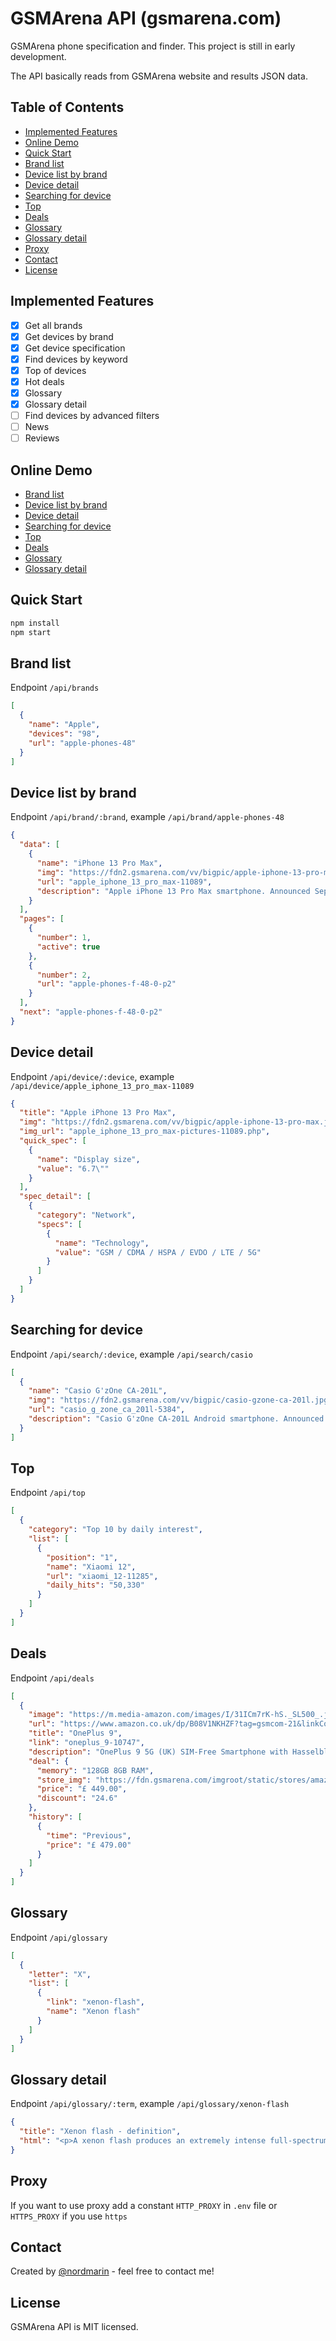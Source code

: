 # GSMArena API (gsmarena.com)

GSMArena phone specification and finder. This project is still in early development.

The API basically reads from GSMArena website and results JSON data.

## Table of Contents

* [Implemented Features](#implemented-features)
* [Online Demo](#online-demo)
* [Quick Start](#quick-start)
* [Brand list](#brand-list)
* [Device list by brand](#device-list-by-brand)
* [Device detail](#device-detail)
* [Searching for device](#searching-for-device)
* [Top](#top)
* [Deals](#deals)
* [Glossary](#glossary)
* [Glossary detail](#glossary-detail)
* [Proxy](#proxy)
* [Contact](#contact)
* [License](#license)

## Implemented Features

- [x] Get all brands
- [x] Get devices by brand
- [x] Get device specification
- [x] Find devices by keyword
- [x] Top of devices
- [x] Hot deals
- [x] Glossary
- [x] Glossary detail
- [ ] Find devices by advanced filters
- [ ] News
- [ ] Reviews

## Online Demo

* [Brand list](https://gsmarena-api.herokuapp.com/api/brands)
* [Device list by brand](https://gsmarena-api.herokuapp.com/api/brand/apple-phones-48)
* [Device detail](https://gsmarena-api.herokuapp.com/api/device/apple_iphone_13_pro_max-11089)
* [Searching for device](https://gsmarena-api.herokuapp.com/api/search/casio)
* [Top](https://gsmarena-api.herokuapp.com/api/top)
* [Deals](https://gsmarena-api.herokuapp.com/api/deals)
* [Glossary](https://gsmarena-api.herokuapp.com/api/glossary)
* [Glossary detail](https://gsmarena-api.herokuapp.com/api/glossary/xenon-flash)

## Quick Start

```bash
npm install
npm start
```

## Brand list

Endpoint `/api/brands`

```json
[
  {
    "name": "Apple",
    "devices": "98",
    "url": "apple-phones-48"
  }
]
```

## Device list by brand

Endpoint `/api/brand/:brand`, example `/api/brand/apple-phones-48`

```json
{
  "data": [
    {
      "name": "iPhone 13 Pro Max",
      "img": "https://fdn2.gsmarena.com/vv/bigpic/apple-iphone-13-pro-max.jpg",
      "url": "apple_iphone_13_pro_max-11089",
      "description": "Apple iPhone 13 Pro Max smartphone. Announced Sep 2021..."
    }
  ],
  "pages": [
    {
      "number": 1,
      "active": true
    },
    {
      "number": 2,
      "url": "apple-phones-f-48-0-p2"
    }
  ],
  "next": "apple-phones-f-48-0-p2"
}
```

## Device detail

Endpoint `/api/device/:device`, example `/api/device/apple_iphone_13_pro_max-11089`

```json
{
  "title": "Apple iPhone 13 Pro Max",
  "img": "https://fdn2.gsmarena.com/vv/bigpic/apple-iphone-13-pro-max.jpg",
  "img_url": "apple_iphone_13_pro_max-pictures-11089.php",
  "quick_spec": [
    {
      "name": "Display size",
      "value": "6.7\""
    }
  ],
  "spec_detail": [
    {
      "category": "Network",
      "specs": [
        {
          "name": "Technology",
          "value": "GSM / CDMA / HSPA / EVDO / LTE / 5G"
        }
      ]
    }
  ]
}
```

## Searching for device

Endpoint `/api/search/:device`, example `/api/search/casio`

```json
[
  {
    "name": "Casio G'zOne CA-201L",
    "img": "https://fdn2.gsmarena.com/vv/bigpic/casio-gzone-ca-201l.jpg",
    "url": "casio_g_zone_ca_201l-5384",
    "description": "Casio G'zOne CA-201L Android smartphone. Announced Mar 2013..."
  }
]
```

## Top

Endpoint `/api/top`

```json
[
  {
    "category": "Top 10 by daily interest",
    "list": [
      {
        "position": "1",
        "name": "Xiaomi 12",
        "url": "xiaomi_12-11285",
        "daily_hits": "50,330"
      }
    ]
  }
]
```

## Deals

Endpoint `/api/deals`

```json
[
  {
    "image": "https://m.media-amazon.com/images/I/31ICm7rK-hS._SL500_.jpg",
    "url": "https://www.amazon.co.uk/dp/B08V1NKHZF?tag=gsmcom-21&linkCode=osi&th=1&psc=1",
    "title": "OnePlus 9",
    "link": "oneplus_9-10747",
    "description": "OnePlus 9 5G (UK) SIM-Free Smartphone with Hasselblad Camera for Mobile - Arctic Sky...",
    "deal": {
      "memory": "128GB 8GB RAM",
      "store_img": "https://fdn.gsmarena.com/imgroot/static/stores/amazon-uk1.png",
      "price": "£ 449.00",
      "discount": "24.6"
    },
    "history": [
      {
        "time": "Previous",
        "price": "£ 479.00"
      }
    ]
  }
]
```

## Glossary

Endpoint `/api/glossary`

```json
[
  {
    "letter": "X",
    "list": [
      {
        "link": "xenon-flash",
        "name": "Xenon flash"
      }
    ]
  }
]
```

## Glossary detail

Endpoint `/api/glossary/:term`, example `/api/glossary/xenon-flash`

```json
{
  "title": "Xenon flash - definition",
  "html": "<p>A xenon flash produces an extremely intense full-spectrum white...</p>"
}
```

## Proxy

If you want to use proxy add a constant `HTTP_PROXY` in `.env` file or `HTTPS_PROXY` if you use `https`

## Contact

Created by [@nordmarin](https://t.me/nordmarin) - feel free to contact me!

## License

GSMArena API is MIT licensed.